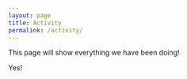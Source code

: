 ```yaml
---
layout: page
title: Activity
permalink: /activity/
---
```




This page will show everything we have been doing!

Yes!
